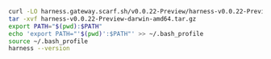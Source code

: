 ```bash
curl -LO harness.gateway.scarf.sh/v0.0.22-Preview/harness-v0.0.22-Preview-darwin-amd64.tar.gz
tar -xvf harness-v0.0.22-Preview-darwin-amd64.tar.gz 
export PATH="$(pwd):$PATH" 
echo 'export PATH="'$(pwd)':$PATH"' >> ~/.bash_profile  
source ~/.bash_profile 
harness --version
```

<!---
Non Scarf cURL
curl -LO https://github.com/harness/harness-cli/releases/download/v0.0.22-Preview/harness-v0.0.22-Preview-darwin-amd64.tar.gz 
-->

<!---
Scarf cURL
curl -LO harness.gateway.scarf.sh/v0.0.22-Preview/harness-v0.0.22-Preview-darwin-amd64.tar.gz
-->
